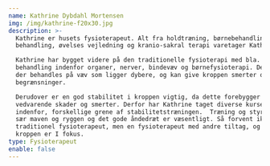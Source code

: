 ```yaml
---
name: Kathrine Dybdahl Mortensen
img: /img/kathrine-f20x30.jpg
description: >-
  Kathrine er husets fysioterapeut. Alt fra holdtræning, børnebehandling, manuel
  behandling, øvelses vejledning og kranio-sakral terapi varetager Kathrine. 

  Kathrine har bygget videre på den traditionelle fysioterapi med bla.
  behandling indenfor organer, nerver, bindevæv og børnefysioterapi. Derfor kan
  der behandles på væv som ligger dybere, og kan give kroppen smerter og
  begrænsninger. 

  Derudover er en god stabilitet i kroppen vigtig, da dette forebygger
  vedvarende skader og smerter. Derfor har Kathrine taget diverse kurser
  indenfor, forskellige grene af stabilitetstræningen.  Træning og styrke af i
  sær maven og ryggen og det gode åndedræt er væsentligt. Så forvent ikke en
  traditionel fysioterapeut, men en fysioterapeut med andre tiltag, og hvor hele
  kroppen er I fokus.
type: Fysioterapeut
enable: false
---
```


